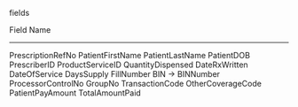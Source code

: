 fields

Field Name
_____________________________
PrescriptionRefNo
PatientFirstName
PatientLastName
PatientDOB
PrescriberID
ProductServiceID
QuantityDispensed
DateRxWritten
DateOfService
DaysSupply
FillNumber
BIN -> BINNumber
ProcessorControlNo
GroupNo
TransactionCode
OtherCoverageCode
PatientPayAmount
TotalAmountPaid
